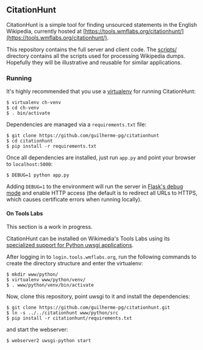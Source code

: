 ## CitationHunt

CitationHunt is a simple tool for finding unsourced statements in the English
Wikipedia, currently hosted at
[https://tools.wmflabs.org/citationhunt/](https://tools.wmflabs.org/citationhunt/).

This repository contains the full server and client code. The
[scripts/](https://github.com/guilherme-pg/citationhunt/tree/master/scripts)
directory contains all the scripts used for processing Wikipedia dumps.
Hopefully they will be illustrative and reusable for similar applications.

### Running

It's highly recommended that you use a
[virtualenv](https://pypi.python.org/pypi/virtualenv) for running CitationHunt:

```
$ virtualenv ch-venv
$ cd ch-venv
$ . bin/activate
```

Dependencies are managed via a `requirements.txt` file:

```
$ git clone https://github.com/guilherme-pg/citationhunt
$ cd citationhunt
$ pip install -r requirements.txt
```

Once all dependencies are installed, just run `app.py` and point your browser to
`localhost:5000`:

```
$ DEBUG=1 python app.py
```

Adding `DEBUG=1` to the environment will run the server in [Flask's debug
mode](http://flask.pocoo.org/docs/0.10/quickstart/#debug-mode) and enable HTTP
access (the default is to redirect all URLs to HTTPS, which causes certificate
errors when running locally).

#### On Tools Labs

This section is a work in progress.

CitationHunt can be installed on Wikimedia's Tools Labs using its [specialized
support for Python uwsgi
applications](https://wikitech.wikimedia.org/wiki/Help:Tool_Labs/Web#Python_.28uwsgi.29).

After logging in to `login.tools.wmflabs.org`, run the following commands to
create the directory structure and enter the virtualenv:

```
$ mkdir www/python/
$ virtualenv www/python/venv/
$ . www/python/venv/bin/activate
```

Now, clone this repository, point uwsgi to it and install the dependencies:

```
$ git clone https://github.com/guilherme-pg/citationhunt.git
$ ln -s ../../citationhunt www/python/src
$ pip install -r citationhunt/requirements.txt
```

and start the webserver:

```
$ webserver2 uwsgi-python start
```
